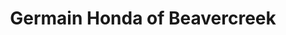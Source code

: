 ---
title: "Germain Honda of Beavercreek"
url: /beavercreek/germain-honda-of-beavercreek/
shop: car
---